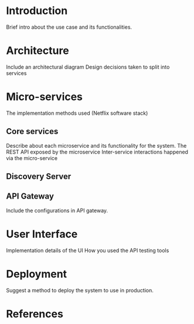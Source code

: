 # Introduction
Brief intro about the use case and its functionalities.

# Architecture
Include an architectural diagram
Design decisions taken to split into services

# Micro-services
The implementation methods used (Netflix software stack)

## Core services
Describe about each microservice and its functionality for the system.
The REST API exposed by the microservice
Inter-service interactions happened via the micro-service
## Discovery Server
## API Gateway
Include the configurations in API gateway.

# User Interface
Implementation details of the UI
How you used the API testing tools

# Deployment
Suggest a method to deploy the system to use in production.

# References
